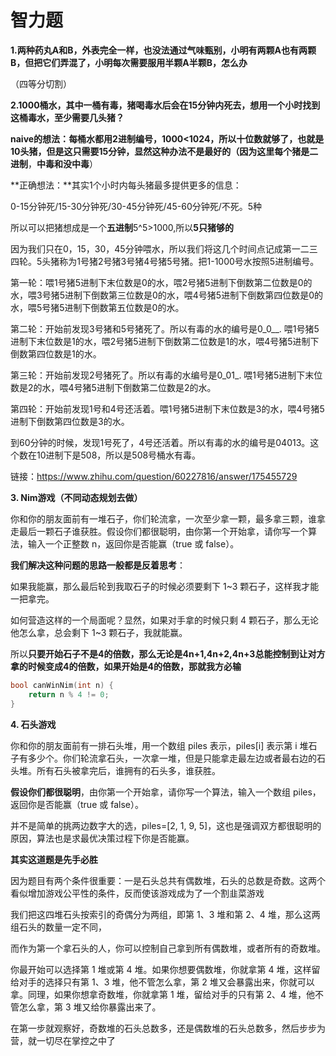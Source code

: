 # 智力题

**1.两种药丸A和B，外表完全一样，也没法通过气味甄别，小明有两颗A也有两颗B，但把它们弄混了，小明每次需要服用半颗A半颗B，怎么办**

（四等分切割）

**2.1000桶水，其中一桶有毒，猪喝毒水后会在15分钟内死去，想用一个小时找到这桶毒水，至少需要几头猪？**

**naive的想法：**每桶水都用2进制编号，1000&lt;1024，所以十位数就够了，也就是10头猪，但是这只需要15分钟，显然这种办法不是最好的（因为这里每个猪是**二进制**，**中毒和没中毒**）

**正确想法：**其实1个小时内每头猪最多提供更多的信息：

0-15分钟死/15-30分钟死/30-45分钟死/45-60分钟死/不死。5种

所以可以把猪想成是一个**五进制**5^5&gt;1000,所以**5只猪够的**

因为我们只在0，15，30，45分钟喂水，所以我们将这几个时间点记成第一二三四轮。5头猪称为1号猪2号猪3号猪4号猪5号猪。把1-1000号水按照5进制编号。

第一轮：喂1号猪5进制下末位数是0的水，喂2号猪5进制下倒数第二位数是0的水，喂3号猪5进制下倒数第三位数是0的水，喂4号猪5进制下倒数第四位数是0的水，喂5号猪5进制下倒数第五位数是0的水。

第二轮：开始前发现3号猪和5号猪死了。所以有毒的水的编号是0\_0\_\_. 喂1号猪5进制下末位数是1的水，喂2号猪5进制下倒数第二位数是1的水，喂4号猪5进制下倒数第四位数是1的水。

第三轮：开始前发现2号猪死了。所以有毒的水编号是0\_01\_. 喂1号猪5进制下末位数是2的水，喂4号猪5进制下倒数第二位数是2的水。

第四轮：开始前发现1号和4号还活着。喂1号猪5进制下末位数是3的水，喂4号猪5进制下倒数第四位数是3的水。

到60分钟的时候，发现1号死了，4号还活着。所以有毒的水的编号是04013。这个数在10进制下是508，所以是508号桶水有毒。  
  
链接：https://www.zhihu.com/question/60227816/answer/175455729

**3. Nim游戏（不同动态规划去做）**

你和你的朋友面前有一堆石子，你们轮流拿，一次至少拿一颗，最多拿三颗，谁拿走最后一颗石子谁获胜。假设你们都很聪明，由你第一个开始拿，请你写一个算法，输入一个正整数 n，返回你是否能赢（true 或 false）。

  
**我们解决这种问题的思路一般都是反着思考**：

如果我能赢，那么最后轮到我取石子的时候必须要剩下 1~3 颗石子，这样我才能一把拿完。

如何营造这样的一个局面呢？显然，如果对手拿的时候只剩 4 颗石子，那么无论他怎么拿，总会剩下 1~3 颗石子，我就能赢。

所以**只要开始石子不是4的倍数，那么无论是4n+1,4n+2,4n+3总能控制到让对方拿的时候变成4的倍数，如果开始是4的倍数，那就我方必输**

```cpp
bool canWinNim(int n) {
    return n % 4 != 0;
}
```

**4. 石头游戏**

你和你的朋友面前有一排石头堆，用一个数组 piles 表示，piles\[i\] 表示第 i 堆石子有多少个。你们轮流拿石头，一次拿一堆，但是只能拿走最左边或者最右边的石头堆。所有石头被拿完后，谁拥有的石头多，谁获胜。

**假设你们都很聪明**，由你第一个开始拿，请你写一个算法，输入一个数组 piles，返回你是否能赢（true 或 false）。

并不是简单的挑两边数字大的选，piles=\[2, 1, 9, 5\]，这也是强调双方都很聪明的原因，算法也是求最优决策过程下你是否能赢。

**其实这道题是先手必胜**

因为题目有两个条件很重要：一是石头总共有偶数堆，石头的总数是奇数。这两个看似增加游戏公平性的条件，反而使该游戏成为了一个割韭菜游戏

我们把这四堆石头按索引的奇偶分为两组，即第 1、3 堆和第 2、4 堆，那么这两组石头的数量一定不同，

而作为第一个拿石头的人，你可以控制自己拿到所有偶数堆，或者所有的奇数堆。

你最开始可以选择第 1 堆或第 4 堆。如果你想要偶数堆，你就拿第 4 堆，这样留给对手的选择只有第 1、3 堆，他不管怎么拿，第 2 堆又会暴露出来，你就可以拿。同理，如果你想拿奇数堆，你就拿第 1 堆，留给对手的只有第 2、4 堆，他不管怎么拿，第 3 堆又给你暴露出来了。

在第一步就观察好，奇数堆的石头总数多，还是偶数堆的石头总数多，然后步步为营，就一切尽在掌控之中了



